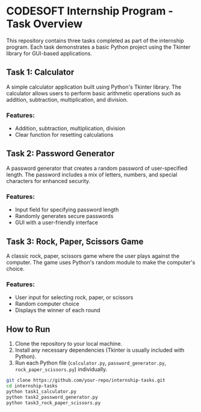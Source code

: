 # CODESOFT Internship Program - Task Overview

This repository contains three tasks completed as part of the internship program. Each task demonstrates a basic Python project using the Tkinter library for GUI-based applications.

## Task 1: Calculator
A simple calculator application built using Python's Tkinter library. The calculator allows users to perform basic arithmetic operations such as addition, subtraction, multiplication, and division.

### Features:
- Addition, subtraction, multiplication, division
- Clear function for resetting calculations

## Task 2: Password Generator
A password generator that creates a random password of user-specified length. The password includes a mix of letters, numbers, and special characters for enhanced security.

### Features:
- Input field for specifying password length
- Randomly generates secure passwords
- GUI with a user-friendly interface

## Task 3: Rock, Paper, Scissors Game
A classic rock, paper, scissors game where the user plays against the computer. The game uses Python's random module to make the computer's choice.

### Features:
- User input for selecting rock, paper, or scissors
- Random computer choice
- Displays the winner of each round

## How to Run
1. Clone the repository to your local machine.
2. Install any necessary dependencies (Tkinter is usually included with Python).
3. Run each Python file (`calculator.py`, `password_generator.py`, `rock_paper_scissors.py`) individually.

```bash
git clone https://github.com/your-repo/internship-tasks.git
cd internship-tasks
python task1_calculator.py
python task2_password_generator.py
python task3_rock_paper_scissors.py

